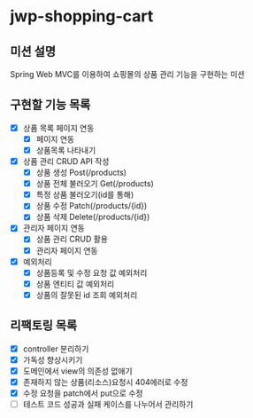 # jwp-shopping-cart
## 미션 설명
Spring Web MVC를 이용하여 쇼핑몰의 상품 관리 기능을 구현하는 미션
## 구현할 기능 목록
- [x] 상품 목록 페이지 연동
  - [x] 페이지 연동
  - [x] 상품목록 나타내기
- [x] 상품 관리 CRUD API 작성
  - [x] 상품 생성 Post(/products)
  - [x] 상품 전체 불러오기 Get(/products)
  - [x] 특정 상품 불러오기(id를 통해)
  - [x] 상품 수정 Patch(/products/{id})
  - [x] 상품 삭제 Delete(/products/{id})
- [x] 관리자 페이지 연동
  - [x] 상품 관리 CRUD 활용
  - [x] 관리자 페이지 연동
- [X] 예외처리
  - [x] 상품등록 및 수정 요청 값 예외처리
  - [x] 상품 엔티티 값 예외처리
  - [X] 상품의 잘못된 id 조회 예외처리
## 리팩토링 목록
- [x] controller 분리하기
- [x] 가독성 향상시키기
- [x] 도메인에서 view의 의존성 없애기
- [x] 존재하지 않는 상품(리소스)요청시 404에러로 수정
- [x] 수정 요청을 patch에서 put으로 수정
- [ ] 테스트 코드 성공과 실패 케이스를 나누어서 관리하기